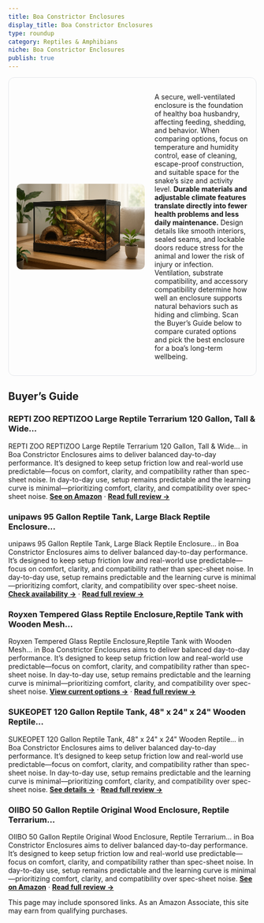 ```yaml
---
title: Boa Constrictor Enclosures
display_title: Boa Constrictor Enclosures
type: roundup
category: Reptiles & Amphibians
niche: Boa Constrictor Enclosures
publish: true
---
```


<section class="hero-split" style="width:100%;box-sizing:border-box;border:1px solid #e5e7eb;border-radius:12px;padding:16px;display:grid;grid-template-columns:minmax(260px,40%) 1fr;gap:20px;align-items:center;"><figure style="margin:0;"><img src="/hero/roundups/reptiles-amphibians/boa-constrictor-enclosures.webp" alt="" style="width:100%;height:auto;display:block;border-radius:10px;"/></figure><div class="hero-copy" style="min-width:0;"><p>A secure, well-ventilated enclosure is the foundation of healthy boa husbandry, affecting feeding, shedding, and behavior. When comparing options, focus on temperature and humidity control, ease of cleaning, escape-proof construction, and suitable space for the snake’s size and activity level. <strong>Durable materials and adjustable climate features translate directly into fewer health problems and less daily maintenance.</strong> Design details like smooth interiors, sealed seams, and lockable doors reduce stress for the animal and lower the risk of injury or infection. Ventilation, substrate compatibility, and accessory compatibility determine how well an enclosure supports natural behaviors such as hiding and climbing. Scan the Buyer’s Guide below to compare curated options and pick the best enclosure for a boa’s long-term wellbeing.</p></div></section>

<h2>Buyer’s Guide</h2>
<h3>REPTI ZOO REPTIZOO Large Reptile Terrarium 120 Gallon, Tall & Wide…</h3>
<p>REPTI ZOO REPTIZOO Large Reptile Terrarium 120 Gallon, Tall & Wide… in Boa Constrictor Enclosures aims to deliver balanced day-to-day performance. It’s designed to keep setup friction low and real-world use predictable&mdash;focus on comfort, clarity, and compatibility rather than spec-sheet noise. In day-to-day use, setup remains predictable and the learning curve is minimal&mdash;prioritizing comfort, clarity, and compatibility over spec-sheet noise. <a href="https://amzn.to/48TTe8W" target="_blank" rel="nofollow sponsored noopener noopener" target="_blank"><strong>See on Amazon</strong></a> · <a href="/reviews/repti-zoo-reptizoo-large-reptile-terrarium-120-gallon-tall-wide-tempere-286d4ab5/"><strong>Read full review &rarr;</strong></a></p>
<h3>unipaws 95 Gallon Reptile Tank, Large Black Reptile Enclosure…</h3>
<p>unipaws 95 Gallon Reptile Tank, Large Black Reptile Enclosure… in Boa Constrictor Enclosures aims to deliver balanced day-to-day performance. It’s designed to keep setup friction low and real-world use predictable&mdash;focus on comfort, clarity, and compatibility rather than spec-sheet noise. In day-to-day use, setup remains predictable and the learning curve is minimal&mdash;prioritizing comfort, clarity, and compatibility over spec-sheet noise. <a href="https://amzn.to/42n7sLQ" target="_blank" rel="nofollow sponsored noopener noopener" target="_blank"><strong>Check availability &rarr;</strong></a> · <a href="/reviews/unipaws-95-gallon-reptile-tank-large-black-reptile-enclosure-terrarium-12c39a9d/"><strong>Read full review &rarr;</strong></a></p>
<h3>Royxen Tempered Glass Reptile Enclosure,Reptile Tank with Wooden Mesh…</h3>
<p>Royxen Tempered Glass Reptile Enclosure,Reptile Tank with Wooden Mesh… in Boa Constrictor Enclosures aims to deliver balanced day-to-day performance. It’s designed to keep setup friction low and real-world use predictable&mdash;focus on comfort, clarity, and compatibility rather than spec-sheet noise. In day-to-day use, setup remains predictable and the learning curve is minimal&mdash;prioritizing comfort, clarity, and compatibility over spec-sheet noise. <a href="https://amzn.to/48MS6ny" target="_blank" rel="nofollow sponsored noopener noopener" target="_blank"><strong>View current options &rarr;</strong></a> · <a href="/reviews/royxen-tempered-glass-reptile-enclosure-reptile-tank-with-wooden-mesh-t-8462d69c/"><strong>Read full review &rarr;</strong></a></p>
<h3>SUKEOPET 120 Gallon Reptile Tank, 48" x 24" x 24" Wooden Reptile…</h3>
<p>SUKEOPET 120 Gallon Reptile Tank, 48" x 24" x 24" Wooden Reptile… in Boa Constrictor Enclosures aims to deliver balanced day-to-day performance. It’s designed to keep setup friction low and real-world use predictable&mdash;focus on comfort, clarity, and compatibility rather than spec-sheet noise. In day-to-day use, setup remains predictable and the learning curve is minimal&mdash;prioritizing comfort, clarity, and compatibility over spec-sheet noise. <a href="https://amzn.to/46B5OZr" target="_blank" rel="nofollow sponsored noopener noopener" target="_blank"><strong>See details &rarr;</strong></a> · <a href="/reviews/sukeopet-120-gallon-reptile-tank-48-x-24-x-24-wooden-reptile-terrarium-12beb708/"><strong>Read full review &rarr;</strong></a></p>
<h3>OIIBO 50 Gallon Reptile Original Wood Enclosure, Reptile Terrarium…</h3>
<p>OIIBO 50 Gallon Reptile Original Wood Enclosure, Reptile Terrarium… in Boa Constrictor Enclosures aims to deliver balanced day-to-day performance. It’s designed to keep setup friction low and real-world use predictable&mdash;focus on comfort, clarity, and compatibility rather than spec-sheet noise. In day-to-day use, setup remains predictable and the learning curve is minimal&mdash;prioritizing comfort, clarity, and compatibility over spec-sheet noise. <a href="https://amzn.to/42sI1bz" target="_blank" rel="nofollow sponsored noopener noopener" target="_blank"><strong>See on Amazon</strong></a> · <a href="/reviews/oiibo-50-gallon-reptile-original-wood-enclosure-reptile-terrarium-with-a99b73a8/"><strong>Read full review &rarr;</strong></a></p>
<aside class="disclosure">This page may include sponsored links. As an Amazon Associate, this site may earn from qualifying purchases.</aside>
